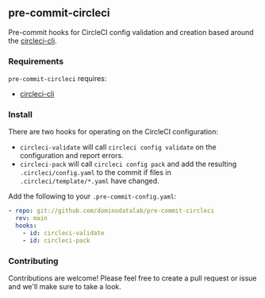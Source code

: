 ## pre-commit-circleci

Pre-commit hooks for CircleCI config validation and creation based around the [circleci-cli](https://github.com/CircleCI-Public/circleci-cli).

### Requirements

`pre-commit-circleci` requires:

* [circleci-cli](https://github.com/CircleCI-Public/circleci-cli#getting-started)

### Install

There are two hooks for operating on the CircleCI configuration:

* `circleci-validate` will call `circleci config validate` on the configuration and report errors.
* `circleci-pack` will call `circleci config pack` and add the resulting `.circleci/config.yaml` to the commit if files in `.circleci/template/*.yaml` have changed.

Add the following to your `.pre-commit-config.yaml`:

```yaml
- repo: git://github.com/dominodatalab/pre-commit-circleci
  rev: main
  hooks:
    - id: circleci-validate
    - id: circleci-pack
```

### Contributing

Contributions are welcome! Please feel free to create a pull request or issue and we'll make sure to take a look.
